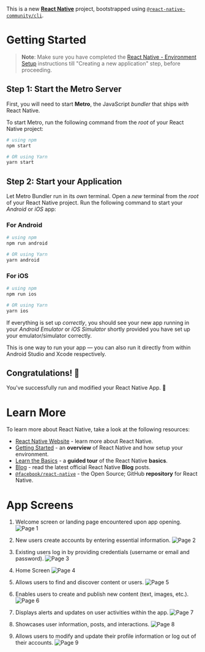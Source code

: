 This is a new [**React Native**](https://reactnative.dev) project, bootstrapped using [`@react-native-community/cli`](https://github.com/react-native-community/cli).

# Getting Started

> **Note**: Make sure you have completed the [React Native - Environment Setup](https://reactnative.dev/docs/environment-setup) instructions till "Creating a new application" step, before proceeding.

## Step 1: Start the Metro Server

First, you will need to start **Metro**, the JavaScript _bundler_ that ships _with_ React Native.

To start Metro, run the following command from the _root_ of your React Native project:

```bash
# using npm
npm start

# OR using Yarn
yarn start
```

## Step 2: Start your Application

Let Metro Bundler run in its _own_ terminal. Open a _new_ terminal from the _root_ of your React Native project. Run the following command to start your _Android_ or _iOS_ app:

### For Android

```bash
# using npm
npm run android

# OR using Yarn
yarn android
```

### For iOS

```bash
# using npm
npm run ios

# OR using Yarn
yarn ios
```

If everything is set up _correctly_, you should see your new app running in your _Android Emulator_ or _iOS Simulator_ shortly provided you have set up your emulator/simulator correctly.

This is one way to run your app — you can also run it directly from within Android Studio and Xcode respectively.

## Congratulations! :tada:

You've successfully run and modified your React Native App. :partying_face:

# Learn More

To learn more about React Native, take a look at the following resources:

- [React Native Website](https://reactnative.dev) - learn more about React Native.
- [Getting Started](https://reactnative.dev/docs/environment-setup) - an **overview** of React Native and how setup your environment.
- [Learn the Basics](https://reactnative.dev/docs/getting-started) - a **guided tour** of the React Native **basics**.
- [Blog](https://reactnative.dev/blog) - read the latest official React Native **Blog** posts.
- [`@facebook/react-native`](https://github.com/facebook/react-native) - the Open Source; GitHub **repository** for React Native.

# App Screens

1. Welcome screen or landing page encountered upon app opening.
   ![Page 1](/images/page1.png)

2. New users create accounts by entering essential information.
   ![Page 2](/images/page2.png)

3. Existing users log in by providing credentials (username or email and password).
   ![Page 3](/images/page3.png)

4. Home Screen
   ![Page 4](/images/page4.png)

5. Allows users to find and discover content or users.
   ![Page 5](/images/page5.png)

6. Enables users to create and publish new content (text, images, etc.).
   ![Page 6](/images/page6.png)

7. Displays alerts and updates on user activities within the app.
   ![Page 7](/images/page7.png)

8. Showcases user information, posts, and interactions.
   ![Page 8](/images/page8.png)

9. Allows users to modify and update their profile information or log out of their accounts.
   ![Page 9](/images/page9.png)
